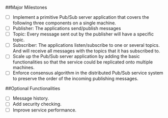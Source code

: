 ##Major Milestones
- [ ] Implement a primitive Pub/Sub server application that covers the following three components on a single machine.
- [ ] Publisher: The applications send/publish messages
- [ ] Topic: Every message sent out by the publisher will have a specific topic.
- [ ] Subscriber: The applications listen/subscribe to one or several topics. And will receive all messages with the 
topics that it has subscribed to.
- [ ] Scale up the Pub/Sub server application by adding the basic functionalities so that the service could be 
replicated onto multiple machines.
- [ ] Enforce consensus algorithm in the distributed Pub/Sub service system to preserve the order of the incoming 
publishing messages.

##Optional Functionalities
- [ ] Message history.
- [ ] Add security checking.
- [ ] Improve service performance.

